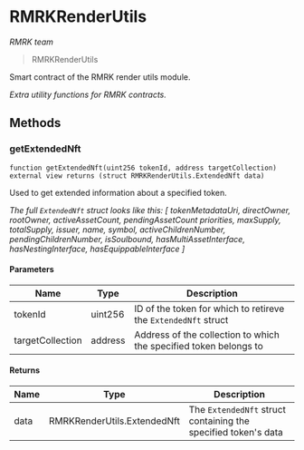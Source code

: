 # RMRKRenderUtils

_RMRK team_

> RMRKRenderUtils

Smart contract of the RMRK render utils module.

_Extra utility functions for RMRK contracts._

## Methods

### getExtendedNft

```solidity
function getExtendedNft(uint256 tokenId, address targetCollection) external view returns (struct RMRKRenderUtils.ExtendedNft data)
```

Used to get extended information about a specified token.

_The full `ExtendedNft` struct looks like this: \[ tokenMetadataUri, directOwner, rootOwner, activeAssetCount, pendingAssetCount priorities, maxSupply, totalSupply, issuer, name, symbol, activeChildrenNumber, pendingChildrenNumber, isSoulbound, hasMultiAssetInterface, hasNestingInterface, hasEquippableInterface ]_

#### Parameters

| Name             | Type    | Description                                                       |
| ---------------- | ------- | ----------------------------------------------------------------- |
| tokenId          | uint256 | ID of the token for which to retireve the `ExtendedNft` struct    |
| targetCollection | address | Address of the collection to which the specified token belongs to |

#### Returns

| Name | Type                        | Description                                                    |
| ---- | --------------------------- | -------------------------------------------------------------- |
| data | RMRKRenderUtils.ExtendedNft | The `ExtendedNft` struct containing the specified token's data |
